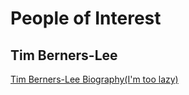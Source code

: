 # People of Interest
## Tim Berners-Lee
[Tim Berners-Lee Biography(I'm too lazy)](https://www.biographyonline.net/business/tim-berners-lee.html)
